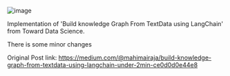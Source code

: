 ![image](https://github.com/NohSeongRae/KnowledgeGraph_langchain/assets/111335426/77a87317-9638-41f6-9881-c68e0319891b)


Implementation of 'Build knowledge Graph From TextData using LangChain' from Toward Data Science. 

There is some minor changes 

Original Post link: https://medium.com/@mahimairaja/build-knowledge-graph-from-textdata-using-langchain-under-2min-ce0d0d0e44e8 
